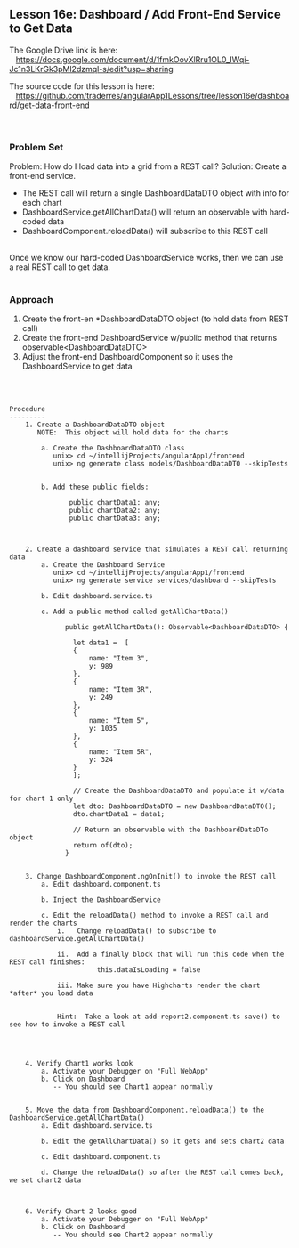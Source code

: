 Lesson 16e:  Dashboard / Add Front-End Service to Get Data
----------------------------------------------------------
The Google Drive link is here:<br>
&nbsp;&nbsp;&nbsp;https://docs.google.com/document/d/1fmkOovXlRru1OL0_IWqi-Jc1n3LKrGk3pMl2dzmql-s/edit?usp=sharing
      

The source code for this lesson is here:<br>
&nbsp;&nbsp;&nbsp;https://github.com/traderres/angularApp1Lessons/tree/lesson16e/dashboard/get-data-front-end
<br>
<br>
<br>

<h3> Problem Set </h3>

Problem:  How do I load data into a grid from a REST call?
Solution:  Create a front-end service.<br>
- The REST call will return a single DashboardDataDTO object with info for each chart
- DashboardService.getAllChartData() will return an observable with hard-coded data
- DashboardComponent.reloadData() will subscribe to this REST call

<br>
Once we know our hard-coded DashboardService works, then we can use a real REST call to get data.

<br>
<br>
<h3>Approach</h3>

1. Create the front-en *DashboardDataDTO object (to hold data from REST call)
1. Create the front-end DashboardService w/public method that returns observable&lt;DashboardDataDTO>
1. Adjust the front-end DashboardComponent so it uses the DashboardService to get data


<br>
<br>

```
Procedure
---------
    1. Create a DashboardDataDTO object  
       NOTE:  This object will hold data for the charts
       
        a. Create the DashboardDataDTO class
           unix> cd ~/intellijProjects/angularApp1/frontend
           unix> ng generate class models/DashboardDataDTO --skipTests


        b. Add these public fields:

               public chartData1: any;
               public chartData2: any;
               public chartData3: any;



    2. Create a dashboard service that simulates a REST call returning data
        a. Create the Dashboard Service
           unix> cd ~/intellijProjects/angularApp1/frontend
           unix> ng generate service services/dashboard --skipTests

        b. Edit dashboard.service.ts

        c. Add a public method called getAllChartData()

              public getAllChartData(): Observable<DashboardDataDTO> {
                
                let data1 =  [
                {
                    name: "Item 3",
                    y: 989
                },
                {
                    name: "Item 3R",
                    y: 249
                },
                {
                    name: "Item 5",
                    y: 1035
                },
                {
                    name: "Item 5R",
                    y: 324
                }
                ];
                
                // Create the DashboardDataDTO and populate it w/data for chart 1 only
                let dto: DashboardDataDTO = new DashboardDataDTO();
                dto.chartData1 = data1;
                
                // Return an observable with the DashboardDataDTo object
                return of(dto);
              }


    3. Change DashboardComponent.ngOnInit() to invoke the REST call 
        a. Edit dashboard.component.ts

        b. Inject the DashboardService

        c. Edit the reloadData() method to invoke a REST call and render the charts
            i.   Change reloadData() to subscribe to dashboardService.getAllChartData()

            ii.  Add a finally block that will run this code when the REST call finishes: 
                      this.dataIsLoading = false  

            iii. Make sure you have Highcharts render the chart *after* you load data


            Hint:  Take a look at add-report2.component.ts save() to see how to invoke a REST call




    4. Verify Chart1 works look
        a. Activate your Debugger on "Full WebApp"
        b. Click on Dashboard
           -- You should see Chart1 appear normally


    5. Move the data from DashboardComponent.reloadData() to the DashboardService.getAllChartData()
        a. Edit dashboard.service.ts

        b. Edit the getAllChartData() so it gets and sets chart2 data

        c. Edit dashboard.component.ts

        d. Change the reloadData() so after the REST call comes back, we set chart2 data



    6. Verify Chart 2 looks good
        a. Activate your Debugger on "Full WebApp"
        b. Click on Dashboard
           -- You should see Chart2 appear normally


```
